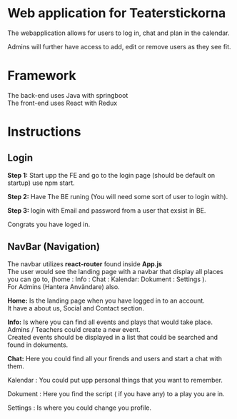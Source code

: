 # Web application for Teaterstickorna

The webapplication allows for users to log in, chat and plan in the calendar.

Admins will further have access to add, edit or remove users as they see fit.


# Framework

The back-end uses Java with springboot  
The front-end uses React with Redux


# Instructions 

## Login

<b>Step 1:</b> Start upp the FE and go to the login page (should be default on startup) use npm start.

<b>Step 2:</b> Have The BE runing (You will need some sort of user to login with).

<b>Step 3:</b> login with Email and password from a user that exsist in BE.

Congrats you have loged in.

## NavBar (Navigation) 

The navbar utilizes <b>react-router</b> found inside <b>App.js</b>  
The user would see the landing page with a navbar that display all places you can go to, (home : Info : Chat : Kalendar: Dokument : Settings ).  
For Admins (Hantera Användare) also.

<b>Home:</b> Is the landing page when you have logged in to an account.  
It have a about us, Social and Contact section. 

<b>Info:</b> Is where you can find all events and plays that would take place.  
Admins / Teachers could create a new event.  
Created events should be displayed in a list that could be searched and found in dokuments.

  <b>Chat:</b> Here you could find all your firends and users and start a chat with them. 

Kalendar : You could put upp personal things that you want to remember. 

Dokument :  Here you find the script ( if you have any) to a play you are in.

Settings : Is where you could change you profile. 



